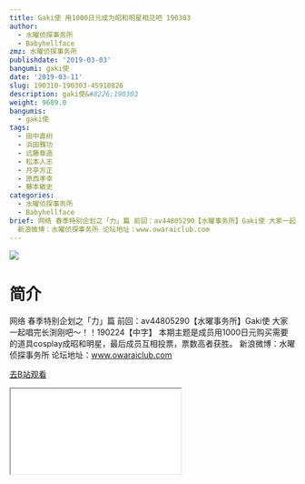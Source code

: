 ```yaml
---
title: Gaki使 用1000日元成为昭和明星相见吧 190303
author:
  - 水曜侦探事务所
  - Babyhellface
zmz: 水曜侦探事务所
publishdate: '2019-03-03'
bangumi: gaki使
date: '2019-03-11'
slug: 190310-190303-45910826
description: gaki使&#8226;190303
weight: 9689.0
bangumis:
  - gaki使
tags:
  - 田中直树
  - 浜田雅功
  - 远藤章造
  - 松本人志
  - 月亭方正
  - 原西孝幸
  - 藤本敏史
categories:
  - 水曜侦探事务所
  - Babyhellface
brief: 网络 春季特别企划之「力」篇 前回：av44805290【水曜事务所】Gaki使 大家一起唱完长渕刚吧～！！190224【中字】 本期主题是成员用1000日元购买需要的道具cosplay成昭和明星，最后成员互相投票，票数高者获胜。
  新浪微博：水曜侦探事务所 论坛地址：www.owaraiclub.com
---
```

![](https://i.imgur.com/ii5AU2R.jpg)
# 简介  
网络
春季特别企划之「力」篇
前回：av44805290【水曜事务所】Gaki使 大家一起唱完长渕刚吧～！！190224【中字】
本期主题是成员用1000日元购买需要的道具cosplay成昭和明星，最后成员互相投票，票数高者获胜。
新浪微博：水曜侦探事务所 论坛地址：www.owaraiclub.com  

[去B站观看](https://www.bilibili.com/video/av45910826/)
<div class ="resp-container"><iframe class="testiframe" src="//player.bilibili.com/player.html?aid=45910826"", scrolling="no", allowfullscreen="true" > </iframe></div> 
